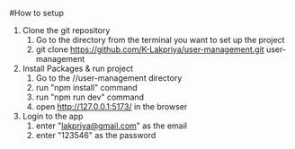 #How to setup

1. Clone the git repository
   1. Go to the directory from the terminal you want to set up the project
   2. git clone https://github.com/K-Lakpriya/user-management.git user-management
2. Install Packages & run project
   1. Go to the /<absolute-path>/user-management directory
   2. run "npm install" command
   3. run "npm run dev" command
   4. open http://127.0.0.1:5173/ in the browser
3. Login to the app
   1. enter "lakpriya@gmail.com" as the email
   2. enter "123546" as the password